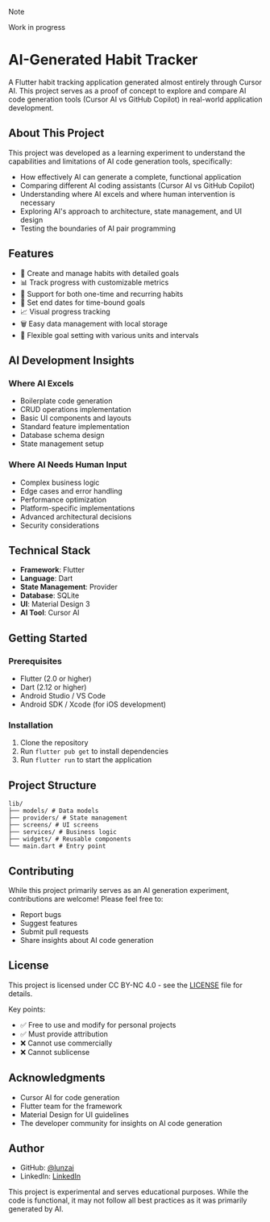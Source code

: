 > [!NOTE]
> Work in progress

# AI-Generated Habit Tracker

A Flutter habit tracking application generated almost entirely through Cursor AI. This project serves as a proof of concept to explore and compare AI code generation tools (Cursor AI vs GitHub Copilot) in real-world application development.

## About This Project

This project was developed as a learning experiment to understand the capabilities and limitations of AI code generation tools, specifically:

- How effectively AI can generate a complete, functional application
- Comparing different AI coding assistants (Cursor AI vs GitHub Copilot)
- Understanding where AI excels and where human intervention is necessary
- Exploring AI's approach to architecture, state management, and UI design
- Testing the boundaries of AI pair programming

## Features

- 📝 Create and manage habits with detailed goals
- 📊 Track progress with customizable metrics
- 🔄 Support for both one-time and recurring habits
- 📅 Set end dates for time-bound goals
- 📈 Visual progress tracking
- 🗑️ Easy data management with local storage
- 🎯 Flexible goal setting with various units and intervals

## AI Development Insights

### Where AI Excels
- Boilerplate code generation
- CRUD operations implementation
- Basic UI components and layouts
- Standard feature implementation
- Database schema design
- State management setup

### Where AI Needs Human Input
- Complex business logic
- Edge cases and error handling
- Performance optimization
- Platform-specific implementations
- Advanced architectural decisions
- Security considerations

## Technical Stack

- **Framework**: Flutter
- **Language**: Dart
- **State Management**: Provider
- **Database**: SQLite
- **UI**: Material Design 3
- **AI Tool**: Cursor AI

## Getting Started

### Prerequisites

- Flutter (2.0 or higher)
- Dart (2.12 or higher)
- Android Studio / VS Code
- Android SDK / Xcode (for iOS development)

### Installation

1. Clone the repository
2. Run `flutter pub get` to install dependencies
3. Run `flutter run` to start the application

## Project Structure

```
lib/
├── models/ # Data models
├── providers/ # State management
├── screens/ # UI screens
├── services/ # Business logic
├── widgets/ # Reusable components
└── main.dart # Entry point
```

## Contributing

While this project primarily serves as an AI generation experiment, contributions are welcome! Please feel free to:

- Report bugs
- Suggest features
- Submit pull requests
- Share insights about AI code generation

## License

This project is licensed under CC BY-NC 4.0 - see the [LICENSE](LICENSE.md) file for details.

Key points:
- ✅ Free to use and modify for personal projects
- ✅ Must provide attribution
- ❌ Cannot use commercially
- ❌ Cannot sublicense

## Acknowledgments

- Cursor AI for code generation
- Flutter team for the framework
- Material Design for UI guidelines
- The developer community for insights on AI code generation

## Author

- GitHub: [@lunzai](https://github.com/lunzai)
- LinkedIn: [LinkedIn](https://www.linkedin.com/in/heanluen/)

This project is experimental and serves educational purposes. While the code is functional, it may not follow all best practices as it was primarily generated by AI.
